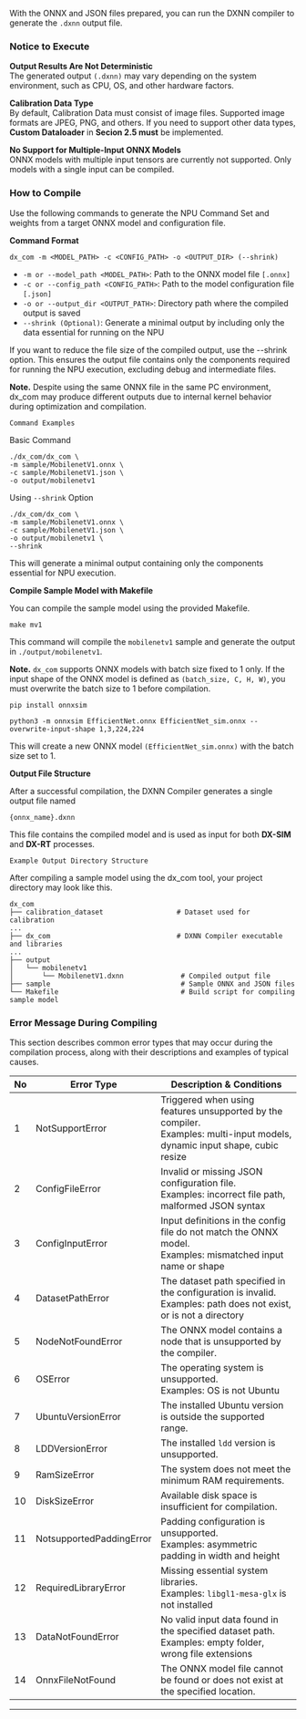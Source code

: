 With the ONNX and JSON files prepared, you can run the DXNN compiler to generate the  `.dxnn` output file.

### Notice to Execute

**Output Results Are Not Deterministic**  
The generated output `(.dxnn)` may vary depending on the system environment, such as CPU, OS, and other hardware factors. 

**Calibration Data Type**  
By default, Calibration Data must consist of image files.
Supported image formats are JPEG, PNG, and others.
If you need to support other data types, **Custom Dataloader** in **Secion 2.5 must** be implemented.

**No Support for Multiple-Input ONNX Models**  
ONNX models with multiple input tensors are currently not supported. 
Only models with a single input can be compiled. 

### How to Compile 
Use the following commands to generate the NPU Command Set and weights from a target ONNX model and configuration file.
 
**Command Format**
```
dx_com -m <MODEL_PATH> -c <CONFIG_PATH> -o <OUTPUT_DIR> (--shrink)
```

- `-m or --model_path <MODEL_PATH>`: Path to the ONNX model file `[.onnx]`
- `-c or --config_path <CONFIG_PATH>`: Path to the model configuration file `[.json]`
- `-o or --output_dir <OUTPUT_PATH>`: Directory path where the compiled output is saved
- `--shrink (Optional)`: Generate a minimal output by including only the data essential for running on the NPU

If you want to reduce the file size of the compiled output, use the --shrink option. This ensures the output file contains only the components required for running the NPU execution, excluding debug and intermediate files.

**Note.** Despite using the same ONNX file in the same PC environment, dx_com may produce different outputs due to internal kernel behavior during optimization and compilation.


`Command Examples`

Basic Command
```
./dx_com/dx_com \
-m sample/MobilenetV1.onnx \
-c sample/MobilenetV1.json \
-o output/mobilenetv1
```

Using `--shrink` Option
```
./dx_com/dx_com \
-m sample/MobilenetV1.onnx \
-c sample/MobilenetV1.json \
-o output/mobilenetv1 \
--shrink
```

This will generate a minimal output containing only the components essential for NPU execution.


**Compile Sample Model with Makefile**  

You can compile the sample model using the provided Makefile.
```
make mv1 
```

This command will compile the `mobilenetv1` sample and generate the output in `./output/mobilenetv1`.  
 
**Note.** `dx_com` supports ONNX models with batch size fixed to 1 only. If the input shape of the ONNX model is defined as `(batch_size, C, H, W)`, you must overwrite the batch size to 1 before compilation.
```
pip install onnxsim

python3 -m onnxsim EfficientNet.onnx EfficientNet_sim.onnx --overwrite-input-shape 1,3,224,224
```

This will create a new ONNX model `(EfficientNet_sim.onnx)` with the batch size set to 1.


**Output File Structure**  

After a successful compilation, the DXNN Compiler generates a single output file named
```
{onnx_name}.dxnn
```

This file contains the compiled model and is used as input for both **DX-SIM** and **DX-RT** processes. 


`Example Output Directory Structure`  

After compiling a sample model using the dx_com tool, your project directory may look like this.
```
dx_com
├── calibration_dataset                  # Dataset used for calibration
...
├── dx_com                               # DXNN Compiler executable and libraries
...
├── output
│   └── mobilenetv1
│       └── MobilenetV1.dxnn              # Compiled output file
├── sample                                # Sample ONNX and JSON files
└── Makefile                              # Build script for compiling sample model
```

### Error Message During Compiling  

This section describes common error types that may occur during the compilation process, along with their descriptions and examples of typical causes. 


| No | **Error Type**  | **Description & Conditions**  |
|----|-----------------|-------------------------------|
| 1  | NotSupportError  | Triggered when using features unsupported by the compiler. <br> Examples: multi-input models, dynamic input shape, cubic resize  |
| 2  | ConfigFileError  | Invalid or missing JSON configuration file. <br> Examples: incorrect file path, malformed JSON syntax   |
| 3  | ConfigInputError  | Input definitions in the config file do not match the ONNX model. <br> Examples: mismatched input name or shape  |
| 4  | DatasetPathError   | The dataset path specified  in the configuration is invalid. <br> Examples: path does not exist, or is not a directory  |
| 5  | NodeNotFoundError  | The ONNX model contains a node that is unsupported by the compiler.  |
| 6  | OSError  | The operating system is unsupported. <br> Examples: OS is not Ubuntu   |
| 7  | UbuntuVersionError  | The installed Ubuntu version is outside the supported range.  |
| 8  | LDDVersionError  | The installed `ldd` version is unsupported.  |
| 9  | RamSizeError  | The system does not meet the minimum RAM requirements.  |
| 10 | DiskSizeError   | Available disk space is insufficient for compilation.  |
| 11 | NotsupportedPaddingError  | Padding configuration is unsupported. <br> Examples: asymmetric padding in width and height   |
| 12 | RequiredLibraryError  | Missing essential system libraries. <br> Examples: `libgl1-mesa-glx` is not installed  |
| 13 | DataNotFoundError  | No valid input data found in the specified dataset path. <br> Examples: empty folder, wrong file extensions  |
| 14 | OnnxFileNotFound  | The ONNX model file cannot be found or does not exist at the specified location.  |

---
